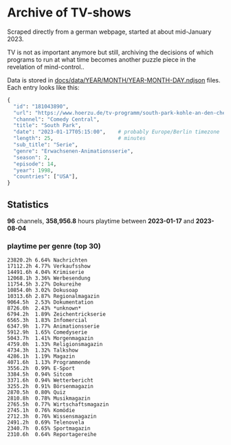 # Archive of TV-shows

Scraped directly from a german webpage, started at about mid-January 2023.

TV is not as important anymore but still, archiving the decisions of which programs to run at what time
becomes another puzzle piece in the revelation of mind-control.. 

Data is stored in [docs/data/YEAR/MONTH/YEAR-MONTH-DAY.ndjson](docs/data/) files. 
Each entry looks like this:

```python
{
  "id": "181043890", 
  "url": "https://www.hoerzu.de/tv-programm/south-park-kohle-an-den-chefkoch/bid_181043890/", 
  "channel": "Comedy Central", 
  "title": "South Park", 
  "date": "2023-01-17T05:15:00",    # probably Europe/Berlin timezone 
  "length": 25,                     # minutes 
  "sub_title": "Serie", 
  "genre": "Erwachsenen-Animationsserie", 
  "season": 2, 
  "episode": 14, 
  "year": 1998, 
  "countries": ["USA"],
}
```

## Statistics

**96** channels, **358,956.8** hours playtime between **2023-01-17** and **2023-08-04**


### playtime per genre (top 30)

    23820.2h 6.64% Nachrichten
    17112.2h 4.77% Verkaufsshow
    14491.6h 4.04% Krimiserie
    12068.1h 3.36% Werbesendung
    11754.5h 3.27% Dokureihe
    10854.0h 3.02% Dokusoap
    10313.6h 2.87% Regionalmagazin
    9064.5h  2.53% Dokumentation
    8726.0h  2.43% *unknown*
    6794.2h  1.89% Zeichentrickserie
    6565.3h  1.83% Infomercial
    6347.9h  1.77% Animationsserie
    5912.9h  1.65% Comedyserie
    5043.7h  1.41% Morgenmagazin
    4759.0h  1.33% Religionsmagazin
    4734.3h  1.32% Talkshow
    4286.1h  1.19% Magazin
    4071.6h  1.13% Programmende
    3556.2h  0.99% E-Sport
    3384.5h  0.94% Sitcom
    3371.6h  0.94% Wetterbericht
    3255.2h  0.91% Börsenmagazin
    2870.5h  0.80% Quiz
    2810.8h  0.78% Musikmagazin
    2765.5h  0.77% Wirtschaftsmagazin
    2745.1h  0.76% Komödie
    2712.3h  0.76% Wissensmagazin
    2491.2h  0.69% Telenovela
    2340.7h  0.65% Sportmagazin
    2310.6h  0.64% Reportagereihe
